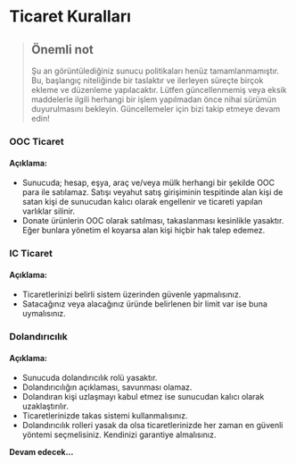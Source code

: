 # Ticaret Kuralları

> ## Önemli not
> Şu an görüntülediğiniz sunucu politikaları henüz tamamlanmamıştır. Bu, başlangıç niteliğinde bir taslaktır ve ilerleyen süreçte birçok ekleme ve düzenleme yapılacaktır.
>Lütfen güncellenmemiş veya eksik maddelerle ilgili herhangi bir işlem yapılmadan önce nihai sürümün duyurulmasını bekleyin. Güncellemeler için bizi takip etmeye devam edin!

### OOC Ticaret
#### Açıklama:
* Sunucuda; hesap, eşya, araç ve/veya mülk herhangi bir şekilde OOC para ile satılamaz. Satışı veyahut satış girişiminin tespitinde alan kişi de satan kişi de sunucudan kalıcı olarak engellenir ve ticareti yapılan varlıklar silinir.
* Donate ürünlerin OOC olarak satılması, takaslanması kesinlikle yasaktır. Eğer bunlara yönetim el koyarsa alan kişi hiçbir hak talep edemez.

### IC Ticaret
#### Açıklama:
* Ticaretlerinizi belirli sistem üzerinden güvenle yapmalısınız.
* Satacağınız veya alacağınız üründe belirlenen bir limit var ise buna uymalısınız.

### Dolandırıcılık
#### Açıklama:
* Sunucuda dolandırıcılık rolü yasaktır.
* Dolandırıcılığın açıklaması, savunması olamaz.
* Dolandıran kişi uzlaşmayı kabul etmez ise sunucudan kalıcı olarak uzaklaştırılır.
* Ticaretlerinizde takas sistemi kullanmalısınız.
* Dolandırıcılık rolleri yasak da olsa ticaretlerinizde her zaman en güvenli yöntemi seçmelisiniz. Kendinizi garantiye almalısınız. 

**Devam edecek...**
